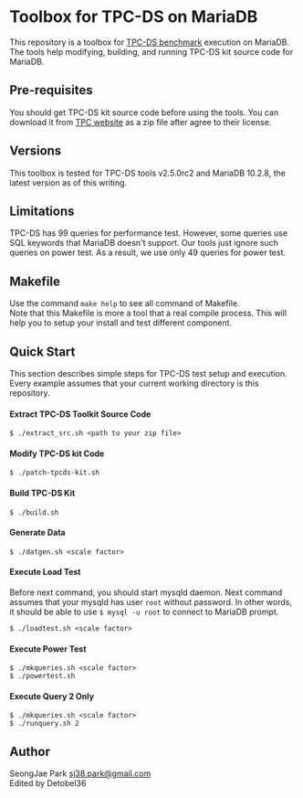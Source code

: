 # Toolbox for TPC-DS on MariaDB

This repository is a toolbox for [TPC-DS benchmark](http://www.tpc.org/tpcds/) execution on MariaDB.  The
tools help modifying, building, and running TPC-DS kit source code for MariaDB.


## Pre-requisites

You should get TPC-DS kit source code before using the tools.  You can download
it from [TPC website](http://www.tpc.org/tpc_documents_current_versions/download_programs/tools-download-request.asp?bm_type=TPC-DS&bm_vers=2.5.0&mode=CURRENT-ONLY) as a zip file after agree to their license.


## Versions

This toolbox is tested for TPC-DS tools v2.5.0rc2 and MariaDB 10.2.8, the
latest version as of this writing.


## Limitations

TPC-DS has 99 queries for performance test.  However, some queries use SQL
keywords that MariaDB doesn't support.  Our tools just ignore such queries on
power test.  As a result, we use only 49 queries for power test.


## Makefile

Use the command `make help` to see all command of Makefile.        
Note that this Makefile is more a tool that a real compile process.  This will help you to setup your install and test different component.


## Quick Start

This section describes simple steps for TPC-DS test setup and execution.  Every
example assumes that your current working directory is this repository.


#### Extract TPC-DS Toolkit Source Code

```
$ ./extract_src.sh <path to your zip file>
```


#### Modify TPC-DS kit Code

```
$ ./patch-tpcds-kit.sh
```


#### Build TPC-DS Kit

```
$ ./build.sh
```


#### Generate Data

```
$ ./datgen.sh <scale factor>
```


#### Execute Load Test

Before next command, you should start mysqld daemon.  Next command assumes that
your mysqld has user `root` without password.  In other words, it should be
able to use `$ mysql -u root` to connect to MariaDB prompt.
```
$ ./loadtest.sh <scale factor>
```


#### Execute Power Test

```
$ ./mkqueries.sh <scale factor>
$ ./powertest.sh
```


#### Execute Query 2 Only

```
$ ./mkqueries.sh <scale factor>
$ ./runquery.sh 2
```


## Author

SeongJae Park <sj38.park@gmail.com>    
Edited by Detobel36

